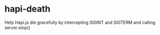 hapi-death
==========

Help Hapi.js die gracefully by intercepting SIGINT and SIGTERM and calling server.stop()
